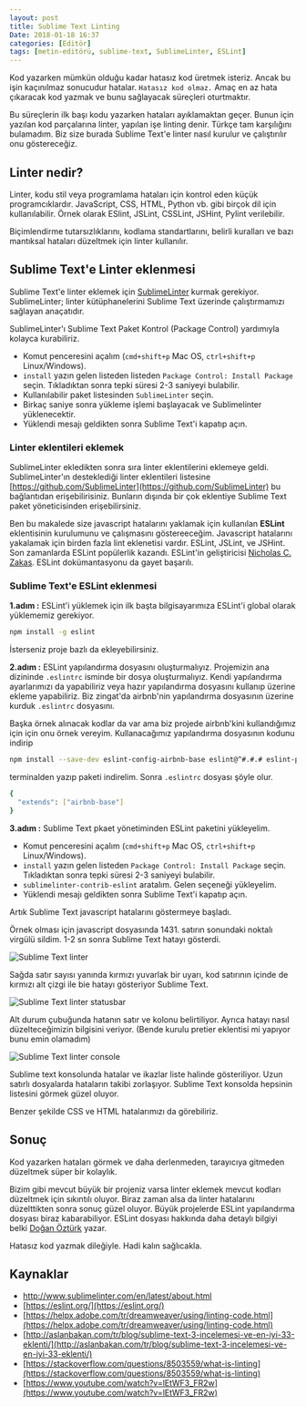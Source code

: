 ```yaml
---
layout: post
title: Sublime Text Linting
Date: 2018-01-18 16:37
categories: [Editör]
tags: [metin-editörü, sublime-text, SublimeLinter, ESLint]
---
```


Kod yazarken mümkün olduğu kadar hatasız kod üretmek isteriz. Ancak bu işin kaçınılmaz sonucudur hatalar. `Hatasız kod olmaz.` Amaç en az hata çıkaracak kod yazmak ve bunu sağlayacak süreçleri oturtmaktır.

Bu süreçlerin ilk başı kodu yazarken hataları ayıklamaktan geçer. Bunun için yazılan kod parçalarına linter, yapılan işe linting denir. Türkçe tam karşılığını bulamadım. Biz size burada Sublime Text'e linter nasıl kurulur ve çalıştırılır onu göstereceğiz.

## Linter nedir?

Linter, kodu stil veya programlama hataları için kontrol eden küçük programcıklardır. JavaScript, CSS, HTML, Python vb. gibi birçok dil için kullanılabilir. Örnek olarak  ESlint, JSLint, CSSLint, JSHint, Pylint verilebilir.

Biçimlendirme tutarsızlıklarını, kodlama standartlarını, belirli kuralları ve bazı mantıksal hataları düzeltmek için linter kullanılır.

## Sublime Text'e Linter eklenmesi

Sublime Text'e linter eklemek için [SublimeLinter](http://www.sublimelinter.com/) kurmak gerekiyor. SublimeLinter; linter kütüphanelerini Sublime Text üzerinde çalıştırmamızı sağlayan anaçatıdır.

SublimeLinter'ı Sublime Text Paket Kontrol (Package Control) yardımıyla kolayca kurabiliriz. 

 - Komut penceresini açalım (`cmd+shift+p` Mac OS, `ctrl+shift+p` Linux/Windows).
 - `install` yazın gelen listeden listeden `Package Control: Install Package` seçin. Tıkladıktan sonra tepki süresi 2-3 saniyeyi bulabilir. 
 - Kullanılabilir paket listesinden `SublimeLinter` seçin.
 - Birkaç saniye sonra yükleme işlemi başlayacak ve Sublimelinter yüklenecektir.
 - Yüklendi mesajı geldikten sonra Sublime Text'i kapatıp açın.

### Linter eklentileri eklemek

SublimeLinter ekledikten sonra sıra linter eklentilerini eklemeye geldi. SublimeLinter'ın desteklediği linter eklentileri listesine [https://github.com/SublimeLinter](https://github.com/SublimeLinter) bu bağlantıdan erişebilirisiniz. Bunların dışında bir çok eklentiye Sublime Text paket yöneticisinden erişebilirsiniz.

Ben bu makalede size javascript hatalarını yaklamak için kullanılan **ESLint** eklentisinin kurulumunu ve çalışmasını göstereeceğim. Javascript hatalarını yakalamak için birden fazla lint eklenetisi vardır. ESLint, JSLint, ve JSHint. Son zamanlarda ESLint popülerlik kazandı. ESLint'in geliştiricisi [Nicholas C. Zakas](https://www.nczonline.net/). ESLint dokümantasyonu da gayet başarılı.

### Sublime Text'e ESLint eklenmesi

**1.adım :** ESLint'i yüklemek için ilk başta bilgisayarımıza ESLint'i global olarak yüklememiz gerekiyor. 

```bash
npm install -g eslint
```
  
İsterseniz proje bazlı da ekleyebilirsiniz. 

**2.adım :** ESLint yapılandırma dosyasını oluşturmalıyız. Projemizin ana dizininde `.eslintrc` isminde bir dosya oluşturmalıyız. Kendi yapılandırma ayarlarımızı da yapabiliriz veya hazır yapılandırma dosyasını kullanıp üzerine ekleme yapabiliriz. Biz zingat'da airbnb'nin yapılandırma dosyasının üzerine kurduk `.eslintrc` dosyasını.

Başka örnek alınacak kodlar da var ama biz projede airbnb'kini kullandığımız için için onu örnek vereyim. Kullanacağımız yapılandırma dosyasının kodunu indirip

```bash
npm install --save-dev eslint-config-airbnb-base eslint@^#.#.# eslint-plugin-import@^#.#.#
```

terminalden yazıp paketi indirelim. Sonra `.eslintrc` dosyası şöyle olur.

```bash
{
  "extends": ["airbnb-base"]
}
```

**3.adım :** Sublime Text pkaet yönetiminden ESLint paketini yükleyelim.

 - Komut penceresini açalım (`cmd+shift+p` Mac OS, `ctrl+shift+p` Linux/Windows).
 - `install` yazın gelen listeden `Package Control: Install Package` seçin. Tıkladıktan sonra tepki süresi 2-3 saniyeyi bulabilir. 
 - `sublimelinter-contrib-eslint` aratalım. Gelen seçeneği yükleyelim.
 - Yüklendi mesajı geldikten sonra Sublime Text'i kapatıp açın.

Artık Sublime Text javascript hatalarını göstermeye başladı.

Örnek olması için javascript dosyasında 1431. satırın sonundaki noktalı virgülü sildim. 1-2 sn sonra Sublime Text hatayı gösterdi.

![Sublime Text linter](https://fatihhayrioglu.com/images/linting-gosterimi.gif)

Sağda satır sayısı yanında kırmızı yuvarlak bir uyarı, kod satırının içinde de kırmızı alt çizgi ile bie hatayı gösteriyor Sublime Text.

![Sublime Text linter statusbar](https://fatihhayrioglu.com/images/sublime-text-status-error.gif)

Alt durum çubuğunda hatanın satır ve kolonu belirtiliyor. Ayrıca hatayı nasıl düzelteceğimizin bilgisini veriyor. (Bende kurulu pretier eklentisi mi yapıyor bunu emin olamadım)

![Sublime Text linter console](https://fatihhayrioglu.com/images/sublime-text-console-hata.gif)

Sublime text konsolunda hatalar ve ikazlar liste halinde gösteriliyor. Uzun satırlı dosyalarda hataların takibi zorlaşıyor. Sublime Text konsolda hepsinin listesini görmek güzel oluyor.

Benzer şekilde CSS ve HTML hatalarımızı da görebiliriz. 

## Sonuç

Kod yazarken hataları görmek ve daha derlenmeden, tarayıcıya gitmeden düzeltmek süper bir kolaylık. 

Bizim gibi mevcut büyük bir projeniz varsa linter eklemek mevcut kodları düzeltmek için sıkıntılı oluyor. Biraz zaman alsa da linter hatalarını düzelttikten sonra sonuç güzel oluyor. Büyük projelerde ESLint yapılandırma dosyası biraz kabarabiliyor. ESLint dosyası hakkında daha detaylı bilgiyi belki [Doğan Öztürk](https://twitter.com/dodothebird) yazar.

Hatasız kod yazmak dileğiyle. Hadi kalın sağlıcakla.

## Kaynaklar

 - http://www.sublimelinter.com/en/latest/about.html
 - [https://eslint.org/](https://eslint.org/)
 - [https://helpx.adobe.com/tr/dreamweaver/using/linting-code.html](https://helpx.adobe.com/tr/dreamweaver/using/linting-code.html)
 - [http://aslanbakan.com/tr/blog/sublime-text-3-incelemesi-ve-en-iyi-33-eklenti/](http://aslanbakan.com/tr/blog/sublime-text-3-incelemesi-ve-en-iyi-33-eklenti/)
 - [https://stackoverflow.com/questions/8503559/what-is-linting](https://stackoverflow.com/questions/8503559/what-is-linting)
 - [https://www.youtube.com/watch?v=lEtWF3_FR2w](https://www.youtube.com/watch?v=lEtWF3_FR2w)

